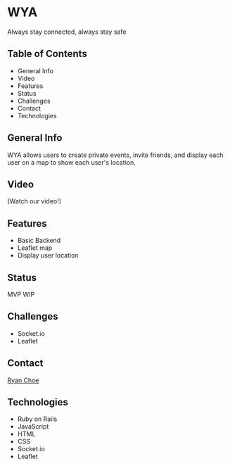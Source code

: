 # WYA

Always stay connected, always stay safe

## Table of Contents

* General Info
* Video
* Features
* Status
* Challenges
* Contact
* Technologies

## General Info

WYA allows users to create private events, invite friends, and display each user on a map  to show each user's location.

## Video

[Watch our video!]

## Features

* Basic Backend
* Leaflet map
* Display user location


## Status

MVP WIP

## Challenges

* Socket.io
* Leaflet


## Contact

[Ryan Choe](https://www.linkedin.com/in/ryanchoe1229/)


## Technologies

* Ruby on Rails
* JavaScript
* HTML
* CSS
* Socket.io
* Leaflet